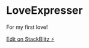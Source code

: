 # LoveExpresser

For my first love!


[Edit on StackBlitz ⚡️](https://stackblitz.com/edit/angular-l5zxrd)
